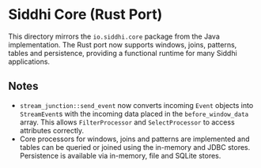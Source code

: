 # Siddhi Core (Rust Port)

This directory mirrors the `io.siddhi.core` package from the Java
implementation.  The Rust port now supports windows, joins, patterns,
tables and persistence, providing a functional runtime for many Siddhi
applications.

## Notes

* `stream_junction::send_event` now converts incoming `Event` objects
  into `StreamEvent`s with the incoming data placed in the
  `before_window_data` array.  This allows `FilterProcessor` and
  `SelectProcessor` to access attributes correctly.
* Core processors for windows, joins and patterns are implemented and
  tables can be queried or joined using the in-memory and JDBC stores.
  Persistence is available via in-memory, file and SQLite stores.

